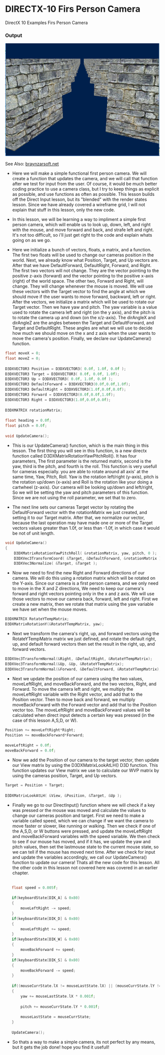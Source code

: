 # DIRECTX-10 Firs Person Camera
DirectX 10 Examples Firs Person Camera

### Output
![FPS](.//img//fpsCam.PNG)


See Also: [braynzarsoft.net](http://www.braynzarsoft.net/viewtutorial/q16390-18-first-person-camera)

* Here we will make a simple functional first person camera. We will create a function that updates the camera, and we will call that function after we test for input from the user. Of course, it would be much better coding practice to use a camera class, but I try to keep things as explicit as possible, and use functions as often as possible. This lesson builds off the Direct Input lesson, but its "blended" with the render states lesson. Since we have already covered a wireframe grid, I will not explain that stuff in this lesson, only the new code.

* In this lesson, we will be learning a way to impliment a simple first person camera, which will enable us to look up, down, left, and right with the mouse, and move forward and back, and strafe left and right. It's not too difficult, so i'll just get right to the code and explain whats going on as we go.

* Here we initialize a bunch of vectors, floats, a matrix, and a function. The first two floats will be used to change our cameras position in the world. Next, we already know what Position, Target, and Up vectors are. After that we have DefaultForward, DefaultRight, Forward, and Right. The first two vectors will not change. They are the vector pointing to the positive z-axis (forward) and the vector pointing to the positive x-axis (right) of the world space. The other two, Forward and Right, will change. They will change whenever the mouse is moved. We will use these vectors with the Target vector to find the angle at which we should move if the user wants to move forward, backward, left or right. After the vectors, we initialize a matrix which will be used to rotate our Target vector. Then we have yaw and pitch. The yaw variable is a value used to rotate the camera left and right (on the y axis), and the pitch is to rotate the camera up and down (on the x/z-axis). The dirAngleX and dirAngleZ are the angles between the Target and DefaultForward, and Target and DefaultRight. These angles are what we will use to decide how much we should move on the x and z axis when the user wants to move the camera's position. Finally, we declare our UpdateCamera() function.

```c
float moveX = 0;
float moveZ = 0;

D3DXVECTOR3 Position = D3DXVECTOR3( 0.0f, 1.0f, 0.0f );
D3DXVECTOR3 Target = D3DXVECTOR3( 0.0f, 0.0f, 1.0f);
D3DXVECTOR3 Up = D3DXVECTOR3( 0.0f, 1.0f, 0.0f );
D3DXVECTOR3 DefaultForward = D3DXVECTOR3(0.0f,0.0f,1.0f);
D3DXVECTOR3 DefaultRight = D3DXVECTOR3(1.0f,0.0f,0.0f);
D3DXVECTOR3 Forward = D3DXVECTOR3(0.0f,0.0f,1.0f);
D3DXVECTOR3 Right = D3DXVECTOR3(1.0f,0.0f,0.0f);

D3DXMATRIX rotationMatrix;

float heading = 0.0f;
float pitch = 0.0f;

void UpdateCamera();
```

* This is our UpdateCamera() function, which is the main thing in this lesson. The first thing you will see in this function, is a new directx function called D3DXMatrixRotationYawPitchRoll(). It has four parameters, The first parameter is the returned matrix, second is the yaw, third is the pitch, and fourth is the roll. This function is very usefull for cameras especially. you are able to rotate around all axis' at the same time, Yaw, Pitch, Roll. Yaw is the rotation left/right (y-axis), pitch is the rotation up/down (x-axis) and Roll is the rotation like your doing a cartwheel (z-axis). Our camera will be looking up/down and left/right, So we will be setting the yaw and pitch parameters of this function. Since we are not using the roll parameter, we set that to zero.

* The next line sets our cameras Target vector by rotating the DefaultForward vector with the rotationMatrix we just created, and setting it to our Target matrix. After that, we normalize our vector, because the last operation may have made one or more of the Target vectors values greater than 1.0f, or less than -1.0f, in which case it would be not of unit length.

```c
void UpdateCamera()
{
    D3DXMatrixRotationYawPitchRoll( &rotationMatrix, yaw, pitch, 0 );
    D3DXVec3TransformCoord( &Target, &DefaultForward, &rotationMatrix );
    D3DXVec3Normalize( &Target, &Target );
```

* Now we need to find the new Right and Forward directions of our camera. We will do this using a rotation matrix which will be rotated on the Y-axis. Since our camera is a first person camera, and we only need to move in the X and Z directions, We need to keep our camera's forward and right vectors pointing only in the x and z axis. We will use those vectors to move our camera back, forward, left and right. First we create a new matrix, then we rotate that matrix using the yaw variable we have set when the mouse moves.

```c
D3DXMATRIX RotateYTempMatrix;
D3DXMatrixRotationY(&RotateYTempMatrix, yaw);
```

* Next we transform the camera's right, up, and forward vectors using the RotateYTempMatrix matrix we just defined, and rotate the default right, up, and default forward vectors then set the result in the right, up, and forward vectors.

```c
D3DXVec3TransformNormal(&Right, &DefaultRight, &RotateYTempMatrix);
D3DXVec3TransformNormal(&Up, &Up, &RotateYTempMatrix);
D3DXVec3TransformNormal(&Forward, &DefaultForward, &RotateYTempMatrix);
```

* Next we update the position of our camera using the two values, moveLeftRight, and moveBackForward, and the two vectors, Right, and Forward. To move the camera left and right, we multiply the moveLeftRight variable with the Right vector, and add that to the Position vector. Then to move back and forward, we multiply moveBackForward with the Forward vector and add that to the Position vector too. The moveLeftRight and moveBackForward values will be calculated when direct input detects a certain key was pressed (in the case of this lesson A,S,D, or W).

```c
Position += moveLeftRight*Right;
Position += moveBackForward*Forward;

moveLeftRight = 0.0f;
moveBackForward = 0.0f;
```
* Now we add the Position of our camera to the target vector, then update our View matrix by using the D3DXMatrixLookAtLH() D3D function. This function updates our View matrix we use to calculate our WVP matrix by using the cameras position, Target, and Up vectors.

```c
Target = Position + Target;    

D3DXMatrixLookAtLH( &View, &Position, &Target, &Up );
```

* Finally we go to our DirectInput() function where we will check if a key was pressed or the mouse was moved and calculate the values to change our cameras position and target. First we need to make a variable called speed, which we can change if we want the camera to move faster or slower, like running or walking. Then we check if one of the A,S,D, or W buttons were pressed, and update the moveLeftRight and moveBackForward variables with the speed variable. We then check to see if our mouse has moved, and if it has, we update the yaw and pitch values, then set the lastmouse state to the current mouse state, so we can tell if the mouse has moved next time. After we check for input and update the variables accordingly, we call our UpdateCamera() function to update our camera! Thats all the new code for this lesson. All the other code in this lesson not covered here was covered in an earlier chapter.

```c

   float speed = 0.005f;

   if(keyboardState[DIK_A] & 0x80)
   {
       moveLeftRight -= speed;
   }
   if(keyboardState[DIK_D] & 0x80)
   {
       moveLeftRight += speed;
   }
   if(keyboardState[DIK_W] & 0x80)
   {
       moveBackForward += speed;
   }
   if(keyboardState[DIK_S] & 0x80)
   {
       moveBackForward -= speed;
   }

   if((mouseCurrState.lX != mouseLastState.lX) || (mouseCurrState.lY != mouseLastState.lY))
   {
       yaw += mouseLastState.lX * 0.001f;

       pitch += mouseCurrState.lY * 0.001f;

       mouseLastState = mouseCurrState;
   }

   UpdateCamera();
```

* So thats a way to make a simple camera, its not perfect by any means, but it gets the job done! hope you find it usefull!
